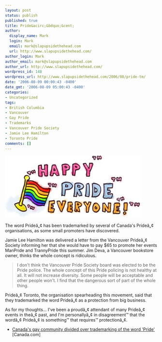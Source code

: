 ```yaml
---
layout: post
status: publish
published: true
title: Pride&acirc;&bdquo;&cent;
author:
  display_name: Mark
  login: Mark
  email: mark@slapupsidethehead.com
  url: http://www.slapupsidethehead.com/
author_login: Mark
author_email: mark@slapupsidethehead.com
author_url: http://www.slapupsidethehead.com/
wordpress_id: 148
wordpress_url: http://www.slapupsidethehead.com/2006/08/pride-tm/
date: '2006-08-09 00:00:43 -0400'
date_gmt: '2006-08-09 05:00:43 -0400'
categories:
- Uncategorized
tags:
- British Columbia
- Vancouver
- Gay Pride
- Trademarks
- Vancouver Pride Society
- Jamie Lee Hamilton
- Toronto Pride
comments: []
---
```

![Trademark](/wp-content/media/2006/08/trademark.jpg)

The word Prideâ„¢ has been trademarked by several of Canada's Prideâ„¢ organisations, as some small promoters have discovered.

Jamie Lee Hamilton was delivered a letter from the Vancouver Prideâ„¢ Society informing her that she would have to pay $65 to promote her events ManPride and TrannyPride this summer. Jim Deva, a Vancouver bookstore owner, thinks the whole concept is ridiculous.

> I don't think the Vancouver Pride Society board was elected to be the Pride police. The whole concept of this Pride policing is not healthy at all. It will not increase diversity. Some people will be acceptable and other people won't. I find that the dangerous sort of part of the whole thing.

Prideâ„¢ Toronto, the organisation spearheading this movement, said that they trademarked the word Prideâ„¢ as a protection from big business.

As for my thoughts... I've been a proudâ„¢ attendant of many Prideâ„¢ events in theâ„¢ past, and I'm personallyâ„¢ in disagreement™ that the wordâ„¢ Prideâ„¢ is something™ that requires™ protectionâ„¢.

- [Canada's gay community divided over trademarking of the word 'Pride'](http://www.canada.com/topics/news/national/story.html?id=c20943b3-be4d-4465-9f42-7efde9e0b9ff&k=12764) [Canada.com]
